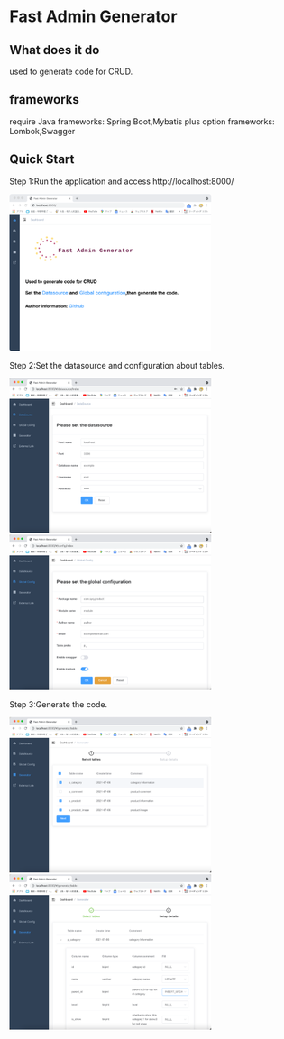 # Fast Admin Generator

## What does it do

used to generate code for CRUD.

## frameworks

require Java frameworks: Spring Boot,Mybatis plus
option frameworks: Lombok,Swagger

## Quick Start

Step 1:Run the application and access http://localhost:8000/

<img src="https://github.com/Seeeeck/fast-admin-generator/blob/master/imgs/step1.png" alt="step1" style="zoom:35%;" />

Step 2:Set the datasource and configuration about tables.

<img src="https://github.com/Seeeeck/fast-admin-generator/blob/master/imgs/step2-1.png" alt="step2" style="zoom:35%;" />

<img src="https://github.com/Seeeeck/fast-admin-generator/blob/master/imgs/step2-2.png" alt="step2" style="zoom:35%;" />

Step 3:Generate the code.

<img src="https://github.com/Seeeeck/fast-admin-generator/blob/master/imgs/step3-1.png" alt="step3" style="zoom:35%;" />

<img src="https://github.com/Seeeeck/fast-admin-generator/blob/master/imgs/step3-2.png" alt="step3" style="zoom:35%;" />
